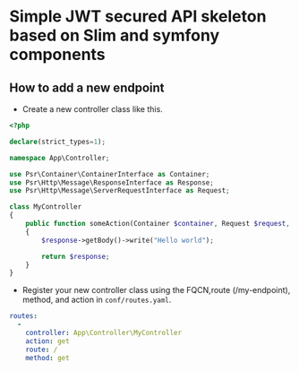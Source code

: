 # Simple JWT secured API skeleton based on Slim and symfony components

## How to add a new endpoint

* Create a new controller class like this.
```php
<?php

declare(strict_types=1);

namespace App\Controller;

use Psr\Container\ContainerInterface as Container;
use Psr\Http\Message\ResponseInterface as Response;
use Psr\Http\Message\ServerRequestInterface as Request;

class MyController
{
    public function someAction(Container $container, Request $request, Response $response, array $args): Response
    {
        $response->getBody()->write("Hello world");

        return $response;
    }
}
```
* Register your new controller class using the FQCN,route (/my-endpoint), method, and action in `conf/routes.yaml`.
````yaml
routes:
  -
    controller: App\Controller\MyController
    action: get
    route: /
    method: get
````